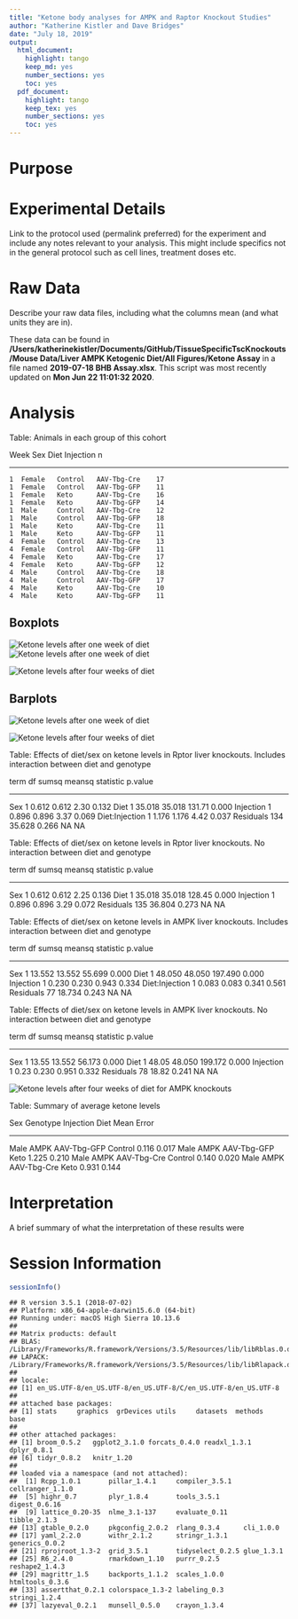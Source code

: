 ```yaml
---
title: "Ketone body analyses for AMPK and Raptor Knockout Studies"
author: "Katherine Kistler and Dave Bridges"
date: "July 18, 2019"
output:
  html_document:
    highlight: tango
    keep_md: yes
    number_sections: yes
    toc: yes
  pdf_document:
    highlight: tango
    keep_tex: yes
    number_sections: yes
    toc: yes
---
```




# Purpose

# Experimental Details

Link to the protocol used (permalink preferred) for the experiment and include any notes relevant to your analysis.  This might include specifics not in the general protocol such as cell lines, treatment doses etc.

# Raw Data

Describe your raw data files, including what the columns mean (and what units they are in).



These data can be found in **/Users/katherinekistler/Documents/GitHub/TissueSpecificTscKnockouts/Mouse Data/Liver AMPK Ketogenic Diet/All Figures/Ketone Assay** in a file named **2019-07-18 BHB Assay.xlsx**.  This script was most recently updated on **Mon Jun 22 11:01:32 2020**.

# Analysis


Table: Animals in each group of this cohort

 Week  Sex      Diet      Injection       n
-----  -------  --------  ------------  ---
    1  Female   Control   AAV-Tbg-Cre    17
    1  Female   Control   AAV-Tbg-GFP    11
    1  Female   Keto      AAV-Tbg-Cre    16
    1  Female   Keto      AAV-Tbg-GFP    14
    1  Male     Control   AAV-Tbg-Cre    12
    1  Male     Control   AAV-Tbg-GFP    18
    1  Male     Keto      AAV-Tbg-Cre    11
    1  Male     Keto      AAV-Tbg-GFP    11
    4  Female   Control   AAV-Tbg-Cre    13
    4  Female   Control   AAV-Tbg-GFP    11
    4  Female   Keto      AAV-Tbg-Cre    17
    4  Female   Keto      AAV-Tbg-GFP    12
    4  Male     Control   AAV-Tbg-Cre    18
    4  Male     Control   AAV-Tbg-GFP    17
    4  Male     Keto      AAV-Tbg-Cre    10
    4  Male     Keto      AAV-Tbg-GFP    11

## Boxplots

![Ketone levels after one week of diet](figures/boxplot-1-week-1.png)![Ketone levels after one week of diet](figures/boxplot-1-week-2.png)

![Ketone levels after four weeks of diet](figures/boxplot-4-weeks-ampk-1.png)


## Barplots

![Ketone levels after one week of diet](figures/barplot-1-week-1.png)

![Ketone levels after four weeks of diet](figures/barplot-4-weeks-1.png)

Table: Effects of diet/sex on  ketone levels in Rptor liver knockouts.  Includes interaction between diet and genotype

term               df    sumsq   meansq   statistic   p.value
---------------  ----  -------  -------  ----------  --------
Sex                 1    0.612    0.612        2.30     0.132
Diet                1   35.018   35.018      131.71     0.000
Injection           1    0.896    0.896        3.37     0.069
Diet:Injection      1    1.176    1.176        4.42     0.037
Residuals         134   35.628    0.266          NA        NA



Table: Effects of diet/sex on  ketone levels in Rptor liver knockouts.  No interaction between diet and genotype

term          df    sumsq   meansq   statistic   p.value
----------  ----  -------  -------  ----------  --------
Sex            1    0.612    0.612        2.25     0.136
Diet           1   35.018   35.018      128.45     0.000
Injection      1    0.896    0.896        3.29     0.072
Residuals    135   36.804    0.273          NA        NA



Table: Effects of diet/sex on  ketone levels in AMPK liver knockouts.  Includes interaction between diet and genotype

term              df    sumsq   meansq   statistic   p.value
---------------  ---  -------  -------  ----------  --------
Sex                1   13.552   13.552      55.699     0.000
Diet               1   48.050   48.050     197.490     0.000
Injection          1    0.230    0.230       0.943     0.334
Diet:Injection     1    0.083    0.083       0.341     0.561
Residuals         77   18.734    0.243          NA        NA



Table: Effects of diet/sex on  ketone levels in AMPK liver knockouts.  No interaction between diet and genotype

term         df   sumsq   meansq   statistic   p.value
----------  ---  ------  -------  ----------  --------
Sex           1   13.55   13.552      56.173     0.000
Diet          1   48.05   48.050     199.172     0.000
Injection     1    0.23    0.230       0.951     0.332
Residuals    78   18.82    0.241          NA        NA

![Ketone levels after four weeks of diet for AMPK knockouts](figures/barplot-4-week-ampk-1.png)

Table: Summary of average ketone levels

Sex    Genotype   Injection     Diet        Mean   Error
-----  ---------  ------------  --------  ------  ------
Male   AMPK       AAV-Tbg-GFP   Control    0.116   0.017
Male   AMPK       AAV-Tbg-GFP   Keto       1.225   0.210
Male   AMPK       AAV-Tbg-Cre   Control    0.140   0.020
Male   AMPK       AAV-Tbg-Cre   Keto       0.931   0.144

# Interpretation

A brief summary of what the interpretation of these results were

# Session Information


```r
sessionInfo()
```

```
## R version 3.5.1 (2018-07-02)
## Platform: x86_64-apple-darwin15.6.0 (64-bit)
## Running under: macOS High Sierra 10.13.6
## 
## Matrix products: default
## BLAS: /Library/Frameworks/R.framework/Versions/3.5/Resources/lib/libRblas.0.dylib
## LAPACK: /Library/Frameworks/R.framework/Versions/3.5/Resources/lib/libRlapack.dylib
## 
## locale:
## [1] en_US.UTF-8/en_US.UTF-8/en_US.UTF-8/C/en_US.UTF-8/en_US.UTF-8
## 
## attached base packages:
## [1] stats     graphics  grDevices utils     datasets  methods   base     
## 
## other attached packages:
## [1] broom_0.5.2   ggplot2_3.1.0 forcats_0.4.0 readxl_1.3.1  dplyr_0.8.1  
## [6] tidyr_0.8.2   knitr_1.20   
## 
## loaded via a namespace (and not attached):
##  [1] Rcpp_1.0.1       pillar_1.4.1     compiler_3.5.1   cellranger_1.1.0
##  [5] highr_0.7        plyr_1.8.4       tools_3.5.1      digest_0.6.16   
##  [9] lattice_0.20-35  nlme_3.1-137     evaluate_0.11    tibble_2.1.3    
## [13] gtable_0.2.0     pkgconfig_2.0.2  rlang_0.3.4      cli_1.0.0       
## [17] yaml_2.2.0       withr_2.1.2      stringr_1.3.1    generics_0.0.2  
## [21] rprojroot_1.3-2  grid_3.5.1       tidyselect_0.2.5 glue_1.3.1      
## [25] R6_2.4.0         rmarkdown_1.10   purrr_0.2.5      reshape2_1.4.3  
## [29] magrittr_1.5     backports_1.1.2  scales_1.0.0     htmltools_0.3.6 
## [33] assertthat_0.2.1 colorspace_1.3-2 labeling_0.3     stringi_1.2.4   
## [37] lazyeval_0.2.1   munsell_0.5.0    crayon_1.3.4
```

